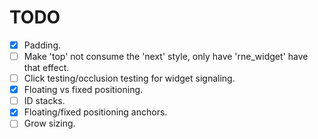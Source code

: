 # TODO
- [x] Padding.
- [ ] Make 'top' not consume the 'next' style, only have 'rne_widget' have that
effect.
- [ ] Click testing/occlusion testing for widget signaling.
- [x] Floating vs fixed positioning.
- [ ] ID stacks.
- [x] Floating/fixed positioning anchors.
- [ ] Grow sizing.
